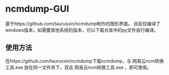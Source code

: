 # ncmdump-GUI
基于https://github.com/taurusxin/ncmdump制作的图形界面。
目前仅编译了windows版本，如需要其他系统的版本，可以下载仓库中的py文件自行编译。
## 使用方法
在https://github.com/taurusxin/ncmdump下载ncmdump，与 网易云ncm转换工具.exe 放在同一文件夹下，双击 网易云ncm转换工具.exe ，即可使用。
